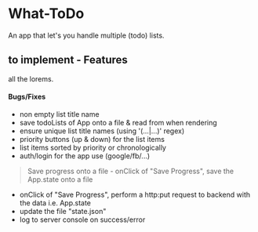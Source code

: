 # What-ToDo

An app that let's you handle multiple (todo) lists.

## to implement - Features

all the lorems.

#### Bugs/Fixes

- non empty list title name
- save todoLists of App onto a file & read from when rendering
- ensure unique list title names (using '(...|...)' regex)
- priority buttons (up & down) for the list items
- list items sorted by priority or chronologically
- auth/login for the app use (google/fb/...)

> Save progress onto a file - onClick of "Save Progress", save the App.state onto a file

- onClick of "Save Progress", perform a http:put request to backend with the data i.e. App.state
- update the file "state.json"
- log to server console on success/error
